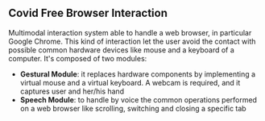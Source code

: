 ## Covid Free Browser Interaction

Multimodal interaction system able to handle a web browser, in particular Google Chrome.
This kind of interaction let the user avoid the contact with possible common hardware devices like mouse and a keyboard 
of a computer. 
It's composed of two modules:
- **Gestural Module**: it replaces hardware components by implementing a virtual mouse and a virtual keyboard. A webcam
is required, and it captures user and her/his hand
- **Speech Module**: to handle by voice the common operations performed on a web browser like scrolling, switching and 
closing a specific tab